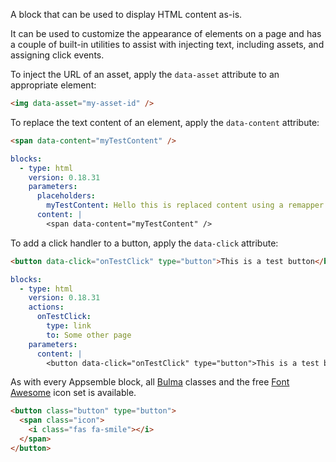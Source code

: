 A block that can be used to display HTML content as-is.

It can be used to customize the appearance of elements on a page and has a couple of built-in
utilities to assist with injecting text, including assets, and assigning click events.

To inject the URL of an asset, apply the `data-asset` attribute to an appropriate element:

```html
<img data-asset="my-asset-id" />
```

To replace the text content of an element, apply the `data-content` attribute:

```html
<span data-content="myTestContent" />
```

```yaml
blocks:
  - type: html
    version: 0.18.31
    parameters:
      placeholders:
        myTestContent: Hello this is replaced content using a remapper!
      content: |
        <span data-content="myTestContent" />
```

To add a click handler to a button, apply the `data-click` attribute:

```html
<button data-click="onTestClick" type="button">This is a test button</button>
```

```yaml
blocks:
  - type: html
    version: 0.18.31
    actions:
      onTestClick:
        type: link
        to: Some other page
    parameters:
      content: |
        <button data-click="onTestClick" type="button">This is a test button</button>
```

As with every Appsemble block, all [Bulma](https://bulma.io) classes and the free
[Font Awesome](https://fontawesome.com/icons?m=free) icon set is available.

```html
<button class="button" type="button">
  <span class="icon">
    <i class="fas fa-smile"></i>
  </span>
</button>
```
